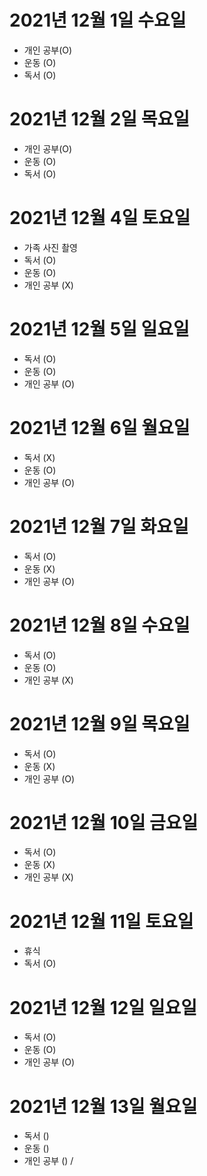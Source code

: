 # 2021년 12월 1일 수요일 

- 개인 공부(O)
- 운동 (O)
- 독서 (O)

# 2021년 12월 2일 목요일

- 개인 공부(O)
- 운동 (O)
- 독서 (O)

# 2021년 12월 4일 토요일 

- 가족 사진 촬영 
- 독서 (O)
- 운동 (O)
- 개인 공부 (X)

# 2021년 12월 5일 일요일 

- 독서 (O)
- 운동 (O)
- 개인 공부 (O)

# 2021년 12월 6일 월요일 

- 독서 (X)
- 운동 (O)
- 개인 공부 (O)

# 2021년 12월 7일 화요일 

- 독서 (O)
- 운동 (X)
- 개인 공부 (O)

# 2021년 12월 8일 수요일 

- 독서 (O)
- 운동 (O)
- 개인 공부 (X)

# 2021년 12월 9일 목요일 

- 독서 (O)
- 운동 (X)
- 개인 공부 (O)

# 2021년 12월 10일 금요일 

- 독서 (O)
- 운동 (X)
- 개인 공부 (X)

# 2021년 12월 11일 토요일 

- 휴식 
- 독서 (O)

# 2021년 12월 12일 일요일 

- 독서 (O)
- 운동 (O)
- 개인 공부 (O) 

# 2021년 12월 13일 월요일 

- 독서 ()
- 운동 ()
- 개인 공부 () /
